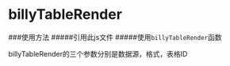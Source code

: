 # billyTableRender

###使用方法
#####引用此js文件
#####使用```billyTableRender```函数

billyTableRender的三个参数分别是数据源，格式，表格ID
